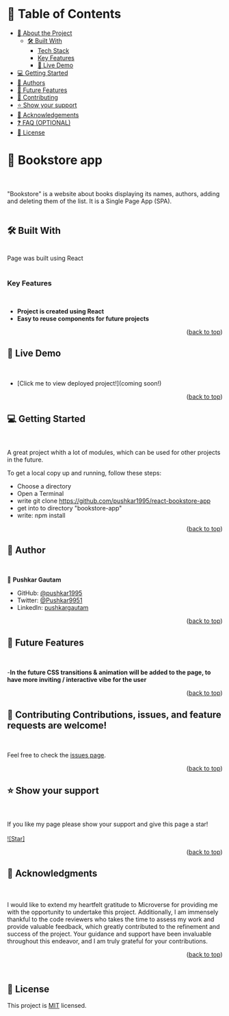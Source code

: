<a name="readme-top"></a>

<div align="center">

</div>

# 📗 Table of Contents

- [📖 About the Project](#about-project)
  - [🛠 Built With](#built-with)
    - [Tech Stack](#tech-stack)
    - [Key Features](#key-features)
    - [🚀 Live Demo](#live-demo)
- [💻 Getting Started](#getting-started)
- [👥 Authors](#authors)
- [🔭 Future Features](#future-features)
- [🤝 Contributing](#contributing)
- [⭐️ Show your support](#support)
- [🙏 Acknowledgements](#acknowledgements)
- [❓ FAQ (OPTIONAL)](#faq)
- [📝 License](#license)

# 📖 Bookstore app <a name="about-project"></a>

<br>

<br>
"Bookstore" is a website about books displaying its names, authors, adding and deleting them of the list. It is a Single Page App (SPA).
<br>
<br>

## 🛠 Built With <a name="built-with"></a>

<br>

  <summary>Page was built using React</summary>

<br>

### Key Features <a name="key-features"></a>

<br>

- **Project is created using React**
- **Easy to reuse components for future projects**

<p align="right">(<a href="#readme-top">back to top</a>)</p>

## 🚀 Live Demo <a name="live-demo"></a>

<br>

- [Click me to view deployed project!](coming soon!)

<p align="right">(<a href="#readme-top">back to top</a>)</p>

## 💻 Getting Started <a name="getting-started"></a>

<br>

A great project whith a lot of modules, which can be used for other projects in the future.

To get a local copy up and running, follow these steps:
<br>

- Choose a directory
- Open a Terminal
- write git clone https://github.com/pushkar1995/react-bookstore-app
- get into to directory "bookstore-app"
- write: npm install

<p align="right">(<a href="#readme-top">back to top</a>)</p>

## 👥 Author <a name="authors"></a>

<br>

👤 **Pushkar Gautam**

- GitHub: [@pushkar1995](https://github.com/pushkar1995)
- Twitter: [@Pushkar9951](https://twitter.com/Pushkar9951)
- LinkedIn: [pushkargautam](https://www.linkedin.com/in/pushkar-gautam-94a385271/)

<p align="right">(<a href="#readme-top">back to top</a>)</p>

## 🔭 Future Features <a name="future-features"></a>

<br>

-**In the future CSS transitions & animation will be added to the page, to have more inviting / interactive vibe for the user**

<p align="right">(<a href="#readme-top">back to top</a>)</p>

## 🤝 Contributing <a name="contributing"></a>Contributions, issues, and feature requests are welcome!

<br>

Feel free to check the [issues page](https://github.com/pushkar1995/react-bookstore-app/issues).

<p align="right">(<a href="#readme-top">back to top</a>)</p>

## ⭐️ Show your support <a name="support"></a>

<br>

If you like my page please show your support and give this page a star!
<br>
<br>
[![Star]](https://github.com/pushkar1995/react-bookstore-app)

<p align="right">(<a href="#readme-top">back to top</a>)</p>

## 🙏 Acknowledgments <a name="acknowledgements"></a>

<br>

<br>
I would like to extend my heartfelt gratitude to Microverse for providing me with the opportunity to undertake this project. Additionally, I am immensely thankful to the code reviewers who takes the time to assess my work and provide valuable feedback, which greatly contributed to the refinement and success of the project. Your guidance and support have been invaluable throughout this endeavor, and I am truly grateful for your contributions.

<p align="right">(<a href="#readme-top">back to top</a>)</p>
<br>

## 📝 License <a name="license"></a>

This project is [MIT](https://github.com/pushkar1995/react-bookstore-app/blob/dev/LICENSE) licensed.